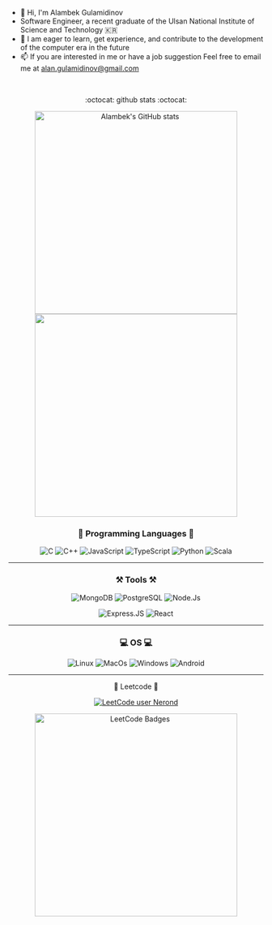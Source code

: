 - 👋 Hi, I'm Alambek Gulamidinov 
- Software Engineer, a recent graduate of the Ulsan National Institute of Science and Technology 🇰🇷
- 🌱 I am eager to learn, get experience, and contribute to the development of the computer era in the future
- 📫 If you are interested in me or have a job suggestion
Feel free to email me at alan.gulamidinov@gmail.com 

<div align="center">
<br>

:octocat: github stats :octocat:
 
<a href="https://github.com/AlambekG"><img align="center" style="width :400px" src="https://github-readme-stats.vercel.app/api?username=AlambekG&bg_color=30,e96443,904e95&title_color=fff&text_color=fff&include_all_commits=true&show_icons=true&theme=gradient&hide=issues&hide_border=true&count_private=true&line_height=27&border_radius=15" alt="Alambek's GitHub stats"/></a>
<a href="https://github.com/AlambekG"><img align="center" style="width :400px" src="https://github-readme-stats.vercel.app/api/top-langs/?username=AlambekG&layout=compact&bg_color=30,e96443,904e95&title_color=fff&hide=css,scss,HTML&text_color=fff&hide_border=true&card_width=400px&border_radius=15"/></a>

### :book: Programming Languages :book:

![C](https://img.shields.io/badge/C-00599C?style=for-the-badge&logo=c&logoColor=white)
![C++](https://img.shields.io/badge/c++-%2300599C.svg?style=for-the-badge&logo=c%2B%2B&logoColor=white)
![JavaScript](https://img.shields.io/badge/JavaScript-323330?style=for-the-badge&logo=javascript&logoColor=F7DF1E)
![TypeScript](https://shields.io/badge/TypeScript-3178C6?style=for-the-badge&logo=TypeScript&logoColor=FFF)
![Python](https://img.shields.io/badge/python-3670A0?style=for-the-badge&logo=python&logoColor=ffdd54)
![Scala](https://img.shields.io/badge/Scala-DC322F?style=for-the-badge&logo=scala&logoColor=white)

---
### :hammer_and_pick: Tools :hammer_and_pick:

![MongoDB](	https://img.shields.io/badge/MongoDB-4EA94B?style=for-the-badge&logo=mongodb&logoColor=white)
![PostgreSQL](https://img.shields.io/badge/PostgreSQL-316192?style=for-the-badge&logo=postgresql&logoColor=white)
![Node.Js](https://img.shields.io/badge/Node.js-43853D?style=for-the-badge&logo=node.js&logoColor=white)
<!--- ![Android Studio](https://img.shields.io/badge/Android%20Studio-3DDC84.svg?style=for-the-badge&logo=android-studio&logoColor=white) --->
![Express.JS](https://img.shields.io/badge/Express.js-404D59?style=for-the-badge)
![React](https://img.shields.io/badge/React-20232A?style=for-the-badge&logo=react&logoColor=61DAFB)
<!--- ![Unity](https://img.shields.io/badge/Unity-100000?style=for-the-badge&logo=unity&logoColor=white) --->

---
###   💻    OS    💻 
![Linux](https://img.shields.io/badge/Linux-FCC624?style=for-the-badge&logo=linux&logoColor=black)
![MacOs](https://img.shields.io/badge/mac%20os-000000?style=for-the-badge&logo=apple&logoColor=white)
![Windows](https://img.shields.io/badge/Windows-0078D6?style=for-the-badge&logo=windows&logoColor=white)
![Android](https://img.shields.io/badge/Android-3DDC84?style=for-the-badge&logo=android&logoColor=white)


---
<!--- ### :muscle: Problem Solving :muscle: --->

:1st_place_medal: Leetcode :1st_place_medal:


[![LeetCode user Nerond](https://img.shields.io/badge/dynamic/json?style=for-the-badge&labelColor=black&color=%23ffa116&label=Rating&query=ratingQuantile&url=https%3A%2F%2Fbadge.xyli.tech/%2Fapi%2Fusers%2FNerond&logo=leetcode&logoColor=yellow)](https://leetcode.com/Nerond/) 

<a href="https://github.com/AlambekG"><img align="center" style="width :400px" src="https://leetcode-badge-showcase.vercel.app/api?username=Nerond&theme={your-theme}" alt="LeetCode Badges"/></a>

<!---  ![LeetCode Stats](https://leetcode.card.workers.dev/Nerond?theme=dark&font=baloo&extension=null) --->

